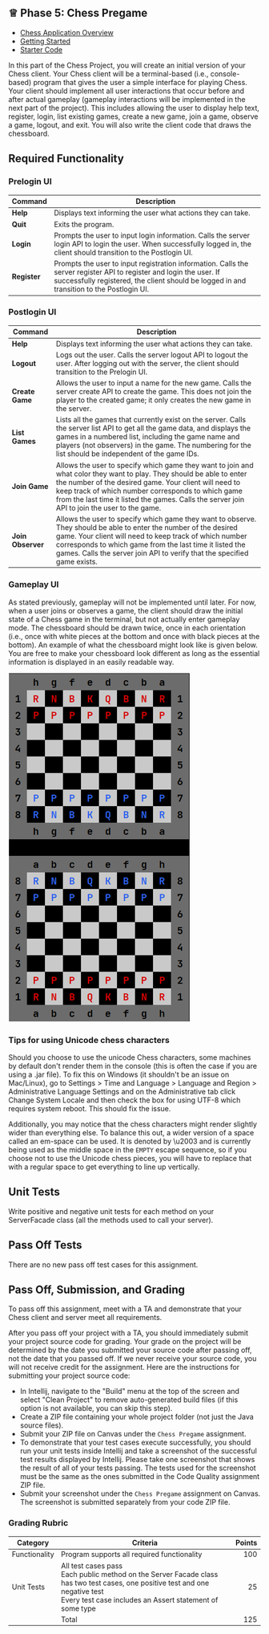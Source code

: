 ## ♕ Phase 5: Chess Pregame

- [Chess Application Overview](../chess.md)
- [Getting Started](getting-started.md)
- [Starter Code](../../5-pregame/starter-code)

In this part of the Chess Project, you will create an initial version of your Chess client. Your Chess client will be a
terminal-based (i.e., console-based) program that gives the user a simple interface for playing Chess. Your client
should implement all user interactions that occur before and after actual gameplay (gameplay interactions will be
implemented in the next part of the project). This includes allowing the user to display help text, register, login,
list existing games, create a new game, join a game, observe a game, logout, and exit. You will also write the client
code that draws the chessboard.

## Required Functionality

### Prelogin UI

| Command      | Description                                                                                                                                                                                                      |
|--------------|------------------------------------------------------------------------------------------------------------------------------------------------------------------------------------------------------------------|
| **Help**     | Displays text informing the user what actions they can take.                                                                                                                                                     |
| **Quit**     | Exits the program.                                                                                                                                                                                               |
| **Login**    | Prompts the user to input login information. Calls the server login API to login the user. When successfully logged in, the client should transition to the Postlogin UI.                                        |
| **Register** | Prompts the user to input registration information. Calls the server register API to register and login the user. If successfully registered, the client should be logged in and transition to the Postlogin UI. |

### Postlogin UI

| Command           | Description                                                                                                                                                                                                                                                                                                                          |
|-------------------|--------------------------------------------------------------------------------------------------------------------------------------------------------------------------------------------------------------------------------------------------------------------------------------------------------------------------------------|
| **Help**          | Displays text informing the user what actions they can take.                                                                                                                                                                                                                                                                         |
| **Logout**        | Logs out the user. Calls the server logout API to logout the user. After logging out with the server, the client should transition to the Prelogin UI.                                                                                                                                                                               |
| **Create Game**   | Allows the user to input a name for the new game. Calls the server create API to create the game. This does not join the player to the created game; it only creates the new game in the server.                                                                                                                                     |
| **List Games**    | Lists all the games that currently exist on the server. Calls the server list API to get all the game data, and displays the games in a numbered list, including the game name and players (not observers) in the game. The numbering for the list should be independent of the game IDs.                                            |
| **Join Game**     | Allows the user to specify which game they want to join and what color they want to play. They should be able to enter the number of the desired game. Your client will need to keep track of which number corresponds to which game from the last time it listed the games. Calls the server join API to join the user to the game. |
| **Join Observer** | Allows the user to specify which game they want to observe. They should be able to enter the number of the desired game. Your client will need to keep track of which number corresponds to which game from the last time it listed the games. Calls the server join API to verify that the specified game exists.                   |

### Gameplay UI

As stated previously, gameplay will not be implemented until later. For now, when a user joins or observes a game, the
client should draw the initial state of a Chess game in the terminal, but not actually enter gameplay mode. The
chessboard should be drawn twice, once in each orientation (i.e., once with white pieces at the bottom and once with
black pieces at the bottom). An example of what the chessboard might look like is given below. You are free to make your
chessboard look different as long as the essential information is displayed in an easily readable way.

![chessboard](ChessBoard.png)

### Tips for using Unicode chess characters

Should you choose to use the unicode Chess characters, some machines by default don't render them in the console (this
is often the case if you are using a .jar file). To fix this on Windows (it shouldn't be an issue on Mac/Linux), go to
Settings > Time and Language > Language and Region > Administrative Language Settings and on the Administrative tab
click Change System Locale and then check the box for using UTF-8 which requires system reboot. This should fix the
issue.

Additionally, you may notice that the chess characters might render slightly wider than everything else. To balance this
out, a wider version of a space called an em-space can be used. It is denoted by \u2003 and is currently being used as
the middle space in the `EMPTY` escape sequence, so if you choose not to use the Unicode chess pieces, you will have to
replace that with a regular space to get everything to line up vertically.

## Unit Tests

Write positive and negative unit tests for each method on your ServerFacade class (all the methods used to call your
server).

## Pass Off Tests

There are no new pass off test cases for this assignment.

## Pass Off, Submission, and Grading

To pass off this assignment, meet with a TA and demonstrate that your Chess client and server meet all requirements.

After you pass off your project with a TA, you should immediately submit your project source code for grading. Your
grade on the project will be determined by the date you submitted your source code after passing off, not the date that
you passed off. If we never receive your source code, you will not receive credit for the assignment. Here are the
instructions for submitting your project source code:

- In Intellij, navigate to the "Build" menu at the top of the screen and select "Clean Project" to remove auto-generated
  build files (if this option is not available, you can skip this step).
- Create a ZIP file containing your whole project folder (not just the Java source files).
- Submit your ZIP file on Canvas under the `Chess Pregame` assignment.
- To demonstrate that your test cases execute successfully, you should run your unit tests inside Intellij and take a
  screenshot of the successful test results displayed by Intellij. Please take one screenshot that shows the result of
  all of your tests passing. The tests used for the screenshot must be the same as the ones submitted in the Code
  Quality assignment ZIP file.
- Submit your screenshot under the `Chess Pregame` assignment on Canvas. The screenshot is submitted separately from
  your code ZIP file.

### Grading Rubric

| Category      | Criteria                                                                                                                                                                                        | Points |
|---------------|-------------------------------------------------------------------------------------------------------------------------------------------------------------------------------------------------|-------:|
| Functionality | Program supports all required functionality                                                                                                                                                     |    100 |
| Unit Tests    | All test cases pass<br/>Each public method on the Server Facade class has two test cases, one positive test and one negative test<br/>Every test case includes an Assert statement of some type |     25 |
|               | Total                                                                                                                                                                                           |    125 |
